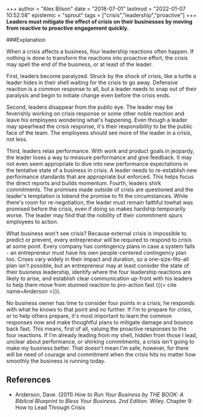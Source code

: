 +++
author = "Alex Bilson"
date = "2018-07-01"
lastmod = "2022-01-07 10:52:58"
epistemic = "sprout"
tags = ["crisis","leadership","proactive"]
+++
**Leaders must mitigate the effect of crisis on their businesses by moving from reactive to proactive engagement quickly.**

###Explanation

When a crisis affects a business, four leadership reactions often happen. If nothing is done to transform the reactions into proactive effort, the crisis may spell the end of the business, or at least of the leader.

First, leaders become paralyzed. Struck by the shock of crisis, like a turtle a leader hides in their shell waiting for the crisis to go away. Defensive reaction is a common response to all, but a leader needs to snap out of their paralysis and begin to initiate change even before the crisis ends.

Second, leaders disappear from the public eye. The leader may be feverishly working on crisis response or some other noble reaction and leave his employees wondering what's happening. Even though a leader may spearhead the crisis response, it's their responsibility to be the public face of the team. The employees should see more of the leader in a crisis, not less.

Third, leaders relax performance. With work and product goals in jeopardy, the leader loses a way to measure performance and give feedback. It may not even seem appropriate to dive into new performance expectations in the tentative state of a business in crisis. A leader needs to re-establish new performance standards that are appropriate but enforced. This helps focus the direct reports and builds momentum. Fourth, leaders shirk commitments. The promises made outside of crisis are questioned and the leader's temptation is tobend the promise to fit the circumstances. While there's room for re-negotiation, the leader must remain faithful towhat was promised before the crisis, even if doing so makes hardship temporarily worse. The leader may find that the nobility of their commitment spurs employees to action.

What business won't see crisis? Because external crisis is impossible to predict or prevent, every entrepreneur will be required to respond to crisis at some point. Every company has contingency plans in case a system fails - an entrepreneur must have his own people-centered contingency plan too. Crises vary widely in their impact and duration, so a one-size-fits-all plan isn't possible, but an entrepreneur may at least consider the state of their business leadership, identify where the four leadership reactions are likely to arise, and establish clear communication up-front with his leaders to help them move from stunned reaction to pro-action fast ({{< cite name=Anderson >}}).

No business owner has time to consider four points in a crisis; he responds with what he knows to that point and no further. If I'm to prepare for crisis, or to help others prepare, it's most important to learn the common responses now and make thoughtful plans to mitigate damage and bounce back fast. This means, first of all, valuing the proactive responses to the four reactions. If I'm already leading from my shell, hidden from those I lead, unclear about performance, or shirking commitments, a crisis isn't going to make my business better. That doesn't mean I'm safe; however, for there will be need of courage and commitment when the crisis hits no matter how smoothly the business is running today.

## References

- Anderson, Dave. (2011) _How to Run Your Business by THE BOOK: A Biblical Blueprint to Bless Your Business. 2nd Edition_. Wiley. Chapter 9: How to Lead Through Crisis
